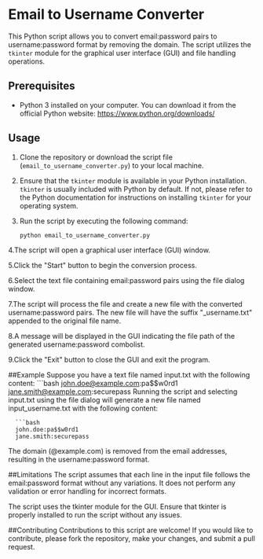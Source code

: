 # Email to Username Converter

This Python script allows you to convert email:password pairs to username:password format by removing the domain. The script utilizes the `tkinter` module for the graphical user interface (GUI) and file handling operations.

## Prerequisites

- Python 3 installed on your computer. You can download it from the official Python website: https://www.python.org/downloads/

## Usage

1. Clone the repository or download the script file (`email_to_username_converter.py`) to your local machine.

2. Ensure that the `tkinter` module is available in your Python installation. `tkinter` is usually included with Python by default. If not, please refer to the Python documentation for instructions on installing `tkinter` for your operating system.

3. Run the script by executing the following command:

   ```bash
   python email_to_username_converter.py
   
4.The script will open a graphical user interface (GUI) window.

5.Click the "Start" button to begin the conversion process.

6.Select the text file containing email:password pairs using the file dialog window.

7.The script will process the file and create a new file with the converted username:password pairs. The new file will have the suffix "_username.txt" appended to the original file name.

8.A message will be displayed in the GUI indicating the file path of the generated username:password combolist.

9.Click the "Exit" button to close the GUI and exit the program.

##Example
Suppose you have a text file named input.txt with the following content:
      ```bash
      john.doe@example.com:pa$$w0rd1
      jane.smith@example.com:securepass
Running the script and selecting input.txt using the file dialog will generate a new file named input_username.txt with the following content:

      ```bash
      john.doe:pa$$w0rd1
      jane.smith:securepass
The domain (@example.com) is removed from the email addresses, resulting in the username:password format.

##Limitations
The script assumes that each line in the input file follows the email:password format without any variations. It does not perform any validation or error handling for incorrect formats.

The script uses the tkinter module for the GUI. Ensure that tkinter is properly installed to run the script without any issues.

##Contributing
Contributions to this script are welcome! If you would like to contribute, please fork the repository, make your changes, and submit a pull request.
